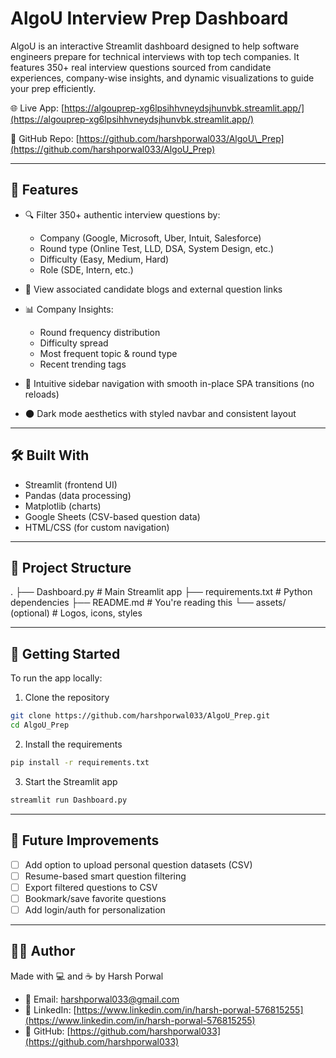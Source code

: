 # AlgoU Interview Prep Dashboard

AlgoU is an interactive Streamlit dashboard designed to help software engineers prepare for technical interviews with top tech companies. It features 350+ real interview questions sourced from candidate experiences, company-wise insights, and dynamic visualizations to guide your prep efficiently.

🌐 Live App: [https://algouprep-xg6lpsihhvneydsjhunvbk.streamlit.app/](https://algouprep-xg6lpsihhvneydsjhunvbk.streamlit.app/)

📁 GitHub Repo: [https://github.com/harshporwal033/AlgoU\_Prep](https://github.com/harshporwal033/AlgoU_Prep)

---

## 🧠 Features

* 🔍 Filter 350+ authentic interview questions by:

  * Company (Google, Microsoft, Uber, Intuit, Salesforce)
  * Round type (Online Test, LLD, DSA, System Design, etc.)
  * Difficulty (Easy, Medium, Hard)
  * Role (SDE, Intern, etc.)
* 📄 View associated candidate blogs and external question links
* 📊 Company Insights:

  * Round frequency distribution
  * Difficulty spread
  * Most frequent topic & round type
  * Recent trending tags
* 🧭 Intuitive sidebar navigation with smooth in-place SPA transitions (no reloads)
* 🌑 Dark mode aesthetics with styled navbar and consistent layout

---

## 🛠️ Built With

* Streamlit (frontend UI)
* Pandas (data processing)
* Matplotlib (charts)
* Google Sheets (CSV-based question data)
* HTML/CSS (for custom navigation)

---

## 📁 Project Structure

.
├── Dashboard.py              # Main Streamlit app
├── requirements.txt          # Python dependencies
├── README.md                 # You're reading this
└── assets/ (optional)        # Logos, icons, styles

---

## 🚀 Getting Started

To run the app locally:

1. Clone the repository

```bash
git clone https://github.com/harshporwal033/AlgoU_Prep.git
cd AlgoU_Prep
```

2. Install the requirements

```bash
pip install -r requirements.txt
```

3. Start the Streamlit app

```bash
streamlit run Dashboard.py
```

---

## 📌 Future Improvements

* [ ] Add option to upload personal question datasets (CSV)
* [ ] Resume-based smart question filtering
* [ ] Export filtered questions to CSV
* [ ] Bookmark/save favorite questions
* [ ] Add login/auth for personalization

---

## 👨‍💻 Author

Made with 💻 and ☕ by Harsh Porwal

* 📧 Email: [harshporwal033@gmail.com](mailto:harshporwal033@gmail.com)
* 🔗 LinkedIn: [https://www.linkedin.com/in/harsh-porwal-576815255](https://www.linkedin.com/in/harsh-porwal-576815255)
* 🐙 GitHub: [https://github.com/harshporwal033](https://github.com/harshporwal033)

